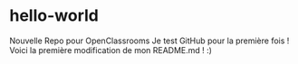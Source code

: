 # hello-world
Nouvelle Repo pour OpenClassrooms
Je test GitHub pour la première fois ! Voici la première modification de mon README.md ! :)

